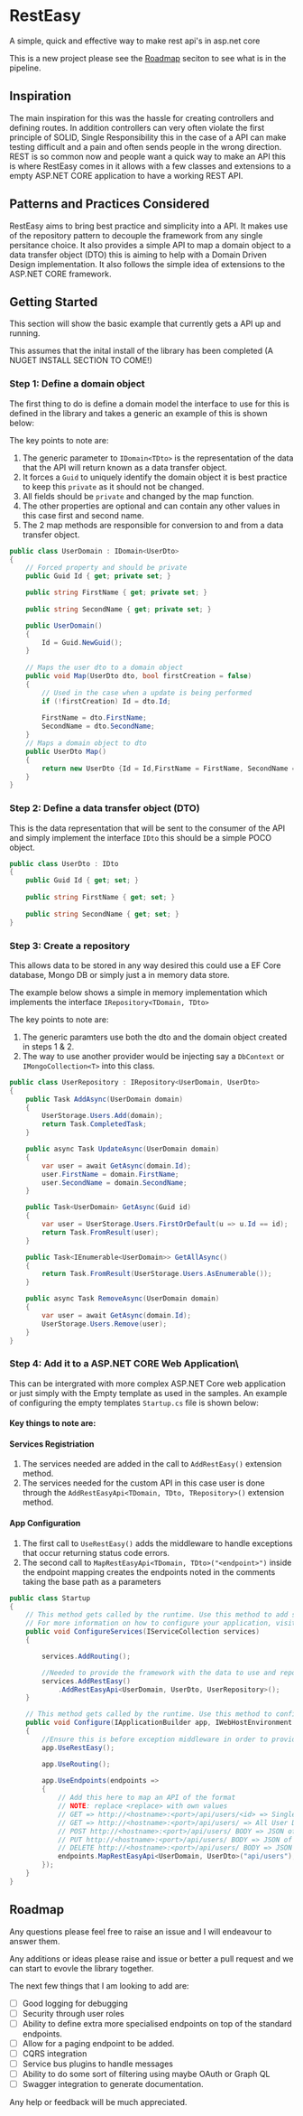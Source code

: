 # RestEasy
A simple, quick and effective way to make rest api's in asp.net core

This is a new project please see the [Roadmap](#roadmap) seciton to see what is in the pipeline.

## Inspiration
The main inspiration for this was the hassle for creating controllers and defining routes. In addition controllers can very often violate the first principle of SOLID, Single Responsibility this in the case of a API can make testing difficult and a pain and often sends people in the wrong direction.
REST is so common now and people want a quick way to make an API this is where RestEasy comes in it allows with a few classes and extensions to a empty ASP.NET CORE application to have a working REST API.

## Patterns and Practices Considered
RestEasy aims to bring best practice and simplicity into a API. It makes use of the repository pattern to decouple the framework from any single persitance choice. It also provides a simple API to map a domain object to a data transfer object (DTO) this is aiming to help with a Domain Driven Design implementation.
It also follows the simple idea of extensions to the ASP.NET CORE framework.

## Getting Started
This section will show the basic example that currently gets a API up and running.

This assumes that the inital install of the library has been completed (A NUGET INSTALL SECTION TO COME!)

### Step 1: Define a domain object
The first thing to do is define a domain model the interface to use for this is defined in the library and takes a generic an example of this is shown below:

The key points to note are:
1. The generic parameter to ```IDomain<TDto>``` is the representation of the data that the API will return known as a data transfer object.
2. It forces a ```Guid``` to uniquely identify the domain object it is best practice to keep this ```private``` as it should not be changed.
3. All fields should be ```private``` and changed by the map function. 
3. The other properties are optional and can contain any other values in this case first and second name.
4. The 2 map methods are responsible for conversion to and from a data transfer object.
```c#
public class UserDomain : IDomain<UserDto>
{
    // Forced property and should be private
    public Guid Id { get; private set; }

    public string FirstName { get; private set; }
    
    public string SecondName { get; private set; }

    public UserDomain()
    {
        Id = Guid.NewGuid();
    }
        
    // Maps the user dto to a domain object
    public void Map(UserDto dto, bool firstCreation = false)
    {
        // Used in the case when a update is being performed
        if (!firstCreation) Id = dto.Id;
        
        FirstName = dto.FirstName;
        SecondName = dto.SecondName;
    }
    // Maps a domain object to dto
    public UserDto Map()
    {
        return new UserDto {Id = Id,FirstName = FirstName, SecondName = SecondName};
    }
}
```

### Step 2: Define a data transfer object (DTO)
This is the data representation that will be sent to the consumer of the API and simply implement the interface ```IDto``` this should be a simple POCO object.
```c#
public class UserDto : IDto
{
    public Guid Id { get; set; }
    
    public string FirstName { get; set; }
    
    public string SecondName { get; set; }
}
``` 
### Step 3: Create a repository
This allows data to be stored in any way desired this could use a EF Core database, Mongo DB or simply just a in memory data store.

The example below shows a simple in memory implementation which implements the interface ```IRepository<TDomain, TDto>```

The key points to note are:

1. The generic paramters use both the dto and the domain object created in steps 1 & 2.
2. The way to use another provider would be injecting say a ```DbContext``` or ```IMongoCollection<T>``` into this class.

```c#
public class UserRepository : IRepository<UserDomain, UserDto>
{    
    public Task AddAsync(UserDomain domain)
    {
        UserStorage.Users.Add(domain);
        return Task.CompletedTask;
    }

    public async Task UpdateAsync(UserDomain domain)
    {
        var user = await GetAsync(domain.Id);
        user.FirstName = domain.FirstName;
        user.SecondName = domain.SecondName;
    }

    public Task<UserDomain> GetAsync(Guid id)
    {
        var user = UserStorage.Users.FirstOrDefault(u => u.Id == id);
        return Task.FromResult(user);
    }

    public Task<IEnumerable<UserDomain>> GetAllAsync()
    {
        return Task.FromResult(UserStorage.Users.AsEnumerable());
    }

    public async Task RemoveAsync(UserDomain domain)
    {
        var user = await GetAsync(domain.Id);
        UserStorage.Users.Remove(user);
    }
}
```
### Step 4: Add it to a ASP.NET CORE Web Application\

This can be intergrated with more complex ASP.NET Core web application or just simply with the Empty template as used in the samples. An example of configuring the empty templates ```Startup.cs``` file is shown below:

#### Key things to note are:

#### Services Registriation

1. The services needed are added in the call to ```AddRestEasy()``` extension method.
2. The services needed for the custom API in this case user is done through the ```AddRestEasyApi<TDomain, TDto, TRepository>()``` extension method.

#### App Configuration

1. The first call to ```UseRestEasy()``` adds the middleware to handle exceptions that occur returning status code errors.
2. The second call to ```MapRestEasyApi<TDomain, TDto>("<endpoint>")``` inside the endpoint mapping creates the endpoints noted in the comments taking the base path as a parameters 

```c#
public class Startup
{
    // This method gets called by the runtime. Use this method to add services to the container.
    // For more information on how to configure your application, visit https://go.microsoft.com/fwlink/?LinkID=398940
    public void ConfigureServices(IServiceCollection services)
    {

        services.AddRouting();

        //Needed to provide the framework with the data to use and repository to perform the data access
        services.AddRestEasy()
            .AddRestEasyApi<UserDomain, UserDto, UserRepository>();        
    }

    // This method gets called by the runtime. Use this method to configure the HTTP request pipeline.
    public void Configure(IApplicationBuilder app, IWebHostEnvironment env)
    {                
        //Ensure this is before exception middleware in order to provide proper responses.
        app.UseRestEasy();

        app.UseRouting();
        
        app.UseEndpoints(endpoints =>
        {
            // Add this here to map an API of the format
            // NOTE: replace <replace> with own values
            // GET => http://<hostname>:<port>/api/users/<id> => Single UserDto [OK]
            // GET => http://<hostname>:<port>/api/users/ => All User Dto [OK]       
            // POST http://<hostname>:<port>/api/users/ BODY => JSON of UserDto => [OK] Creates User   
            // PUT http://<hostname>:<port>/api/users/ BODY => JSON of UserDto => [OK] Updates User
            // DELETE http://<hostname>:<port>/api/users/ BODY => JSON of UserDto => [OK] Remove User
            endpoints.MapRestEasyApi<UserDomain, UserDto>("api/users");
        });
    }
}
```

## Roadmap

Any questions please feel free to raise an issue and I will endeavour to answer them.

Any additions or ideas please raise and issue or better a pull request and we can start to evovle the library together.

The next few things that I am looking to add are: 

- [ ] Good logging for debugging
- [ ] Security through user roles
- [ ] Ability to define extra more specialised endpoints on top of the standard endpoints.
- [ ] Allow for a paging endpoint to be added.
- [ ] CQRS integration
- [ ] Service bus plugins to handle messages
- [ ] Ability to do some sort of filtering using maybe OAuth or Graph QL
- [ ] Swagger integration to generate documentation.

Any help or feedback will be much appreciated.
